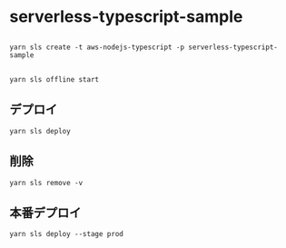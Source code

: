 # serverless-typescript-sample

##
```
yarn sls create -t aws-nodejs-typescript -p serverless-typescript-sample
```

##
```
yarn sls offline start
```

## デプロイ
```
yarn sls deploy
```

## 削除
```
yarn sls remove -v
```

## 本番デプロイ
```
yarn sls deploy --stage prod
```
